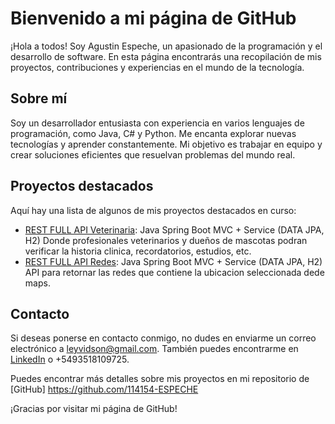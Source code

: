 # Bienvenido a mi página de GitHub

¡Hola a todos! Soy Agustin Espeche, un apasionado de la programación y el desarrollo de software. En esta página encontrarás una recopilación de mis proyectos, contribuciones y experiencias en el mundo de la tecnología.

## Sobre mí

Soy un desarrollador entusiasta con experiencia en varios lenguajes de programación, como Java, C# y Python. Me encanta explorar nuevas tecnologías y aprender constantemente. Mi objetivo es trabajar en equipo y crear soluciones eficientes que resuelvan problemas del mundo real.

## Proyectos destacados

Aquí hay una lista de algunos de mis proyectos destacados en curso:

- [REST FULL API Veterinaria](https://github.com/114154-ESPECHE/veterinariaAPI.git):
 Java Spring Boot MVC + Service (DATA JPA, H2)
 Donde profesionales veterinarios y dueños de mascotas podran verificar la historia clinica, recordatorios, estudios, etc.
- [REST FULL API Redes](https://github.com/114154-ESPECHE/redesAPI):
 Java Spring Boot MVC + Service (DATA JPA, H2)
 API para retornar las redes que contiene  la ubicacion seleccionada dede maps.

## Contacto

Si deseas ponerse en contacto conmigo, no dudes en enviarme un correo electrónico a [leyvidson@gmail.com](mailto:tu_correo@ejemplo.com). También puedes encontrarme en [LinkedIn](https://www.linkedin.com/in/agust%C3%ADn-espeche-b052a6151/) o +5493518109725.

Puedes encontrar más detalles sobre mis proyectos en mi repositorio de [GitHub] https://github.com/114154-ESPECHE

¡Gracias por visitar mi página de GitHub!
